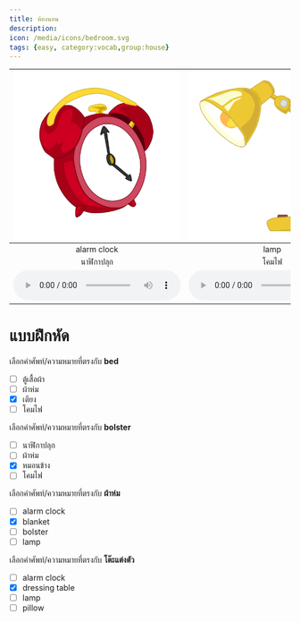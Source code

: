 ```yaml
---
title: ห้องนอน
description: 
icon: /media/icons/bedroom.svg
tags: {easy, category:vocab,group:house}
---
```


<div class="carrousel">


|![](/media/img/bedroom/alarm&#x20;clock.svg)|![](/media/img/bedroom/lamp.svg)|![](/media/img/bedroom/dressing&#x20;table.svg)|![](/media/img/bedroom/bed.svg)|![](/media/img/bedroom/bolster.svg)|![](/media/img/bedroom/blanket.svg)|![](/media/img/bedroom/pillow.svg)|![](/media/img/bedroom/wardrobe.svg)|
| :----: | :----: | :----: | :----: | :----: | :----: | :----: | :----: |
|alarm&#x20;clock|lamp|dressing&#x20;table|bed|bolster|blanket|pillow|wardrobe|
|นาฬิกาปลุก|โคมไฟ|โต๊ะแต่งตัว|เตียง|หมอนข้าง|ผ้าห่ม|หมอน|ตู้เสื้อผ้า|
|![](/media/audio/alarm&#x20;clock.mp3)|![](/media/audio/lamp.mp3)|![](/media/audio/dressing&#x20;table.mp3)|![](/media/audio/bed.mp3)|![](/media/audio/bolster.mp3)|![](/media/audio/blanket.mp3)|![](/media/audio/pillow.mp3)|![](/media/audio/wardrobe.mp3)|

</div>



# แบบฝึกหัด


 เลือกคำศัพท์/ความหมายที่ตรงกับ **bed**
 - [ ] ตู้เสื้อผ้า
 - [ ] ผ้าห่ม
 - [x] เตียง
 - [ ] โคมไฟ

 เลือกคำศัพท์/ความหมายที่ตรงกับ **bolster**
 - [ ] นาฬิกาปลุก
 - [ ] ผ้าห่ม
 - [x] หมอนข้าง
 - [ ] โคมไฟ

 เลือกคำศัพท์/ความหมายที่ตรงกับ **ผ้าห่ม**
 - [ ] alarm&#x20;clock
 - [x] blanket
 - [ ] bolster
 - [ ] lamp

 เลือกคำศัพท์/ความหมายที่ตรงกับ **โต๊ะแต่งตัว**
 - [ ] alarm&#x20;clock
 - [x] dressing&#x20;table
 - [ ] lamp
 - [ ] pillow

